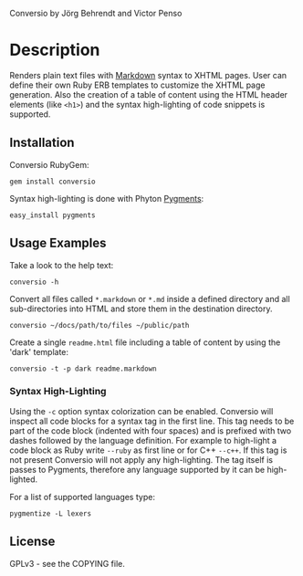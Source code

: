 Conversio by Jörg Behrendt and Victor Penso

# Description

Renders plain text files with [Markdown][1] syntax to XHTML pages. 
User can define their own Ruby ERB templates to customize the 
XHTML page generation. Also the creation of a table of content 
using the HTML header elements (like `<h1>`) and the syntax
high-lighting of code snippets is supported.

## Installation 

Conversio RubyGem: 

    gem install conversio

Syntax high-lighting is done with Phyton [Pygments][2]:

    easy_install pygments

## Usage Examples

Take a look to the help text:

    conversio -h

Convert all files called `*.markdown` or `*.md` inside a defined directory and all sub-directories into HTML and store them in the destination directory.

    conversio ~/docs/path/to/files ~/public/path

Create a single `readme.html` file including a table of content by 
using the 'dark' template:

    conversio -t -p dark readme.markdown

### Syntax High-Lighting

Using the `-c` option syntax colorization can be enabled. Conversio
will inspect all code blocks for a syntax tag in the first line. This
tag needs to be part of the code block (indented with four spaces) and
is prefixed with two dashes followed by the language definition. For 
example to high-light a code block as Ruby write `--ruby` as first line
or for C++ `--c++`. If this tag is not present Conversio will not apply
any high-lighting. The tag itself is passes to Pygments, therefore any
language supported by it can be high-lighted.

For a list of supported languages type:

    pygmentize -L lexers

## License

GPLv3 - see the COPYING file.

[1]: http://daringfireball.net/projects/markdown/
[2]: http://pygments.org/
